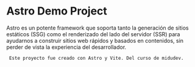 # Astro Demo Project

Astro es un potente framework que soporta tanto la generación de sitios estáticos (SSG) como el renderizado del lado del servidor (SSR) para ayudarnos a construir sitios web rápidos y basados en contenidos, sin perder de vista la experiencia del desarrollador.

``` Este proyecto fue creado con Astro y Vite. Del curso de midudev.```